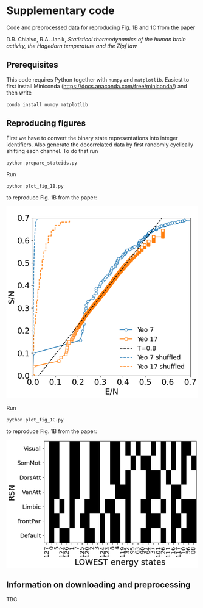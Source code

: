 # Supplementary code 

Code and preprocessed data for reproducing Fig. 1B and 1C from the paper 

D.R. Chialvo, R.A. Janik, *Statistical thermodynamics of the human brain activity, the Hagedorn temperature and the Zipf law*


## Prerequisites

This code requires Python together with `numpy` and `matplotlib`. 
Easiest to first install Miniconda (https://docs.anaconda.com/free/miniconda/) and then write
```
conda install numpy matplotlib
```

## Reproducing figures

First we have to convert the binary state representations into integer identifiers. Also generate the decorrelated data by first randomly cyclically shifting each channel. To do that run
```
python prepare_stateids.py
```
Run
```
python plot_fig_1B.py
```
to reproduce Fig. 1B from the paper:

![Fig. 1B](img/fig_1B.png)

Run
```
python plot_fig_1C.py
```
to reproduce Fig. 1B from the paper:

![Fig. 1C](img/fig_1C.png)


## Information on downloading and preprocessing

TBC


